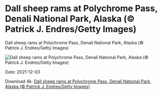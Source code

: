 # Dall sheep rams at Polychrome Pass, Denali National Park, Alaska (© Patrick J. Endres/Getty Images)

Dall sheep rams at Polychrome Pass, Denali National Park, Alaska (© Patrick J. Endres/Getty Images)

![Dall sheep rams at Polychrome Pass, Denali National Park, Alaska (© Patrick J. Endres/Getty Images)](https://bing.com/th?id=OHR.DenaliDall_EN-US6468096657_UHD.jpg&w=1024&h=576)

Date: 2021-12-03

Download 4k: [Dall sheep rams at Polychrome Pass, Denali National Park, Alaska (© Patrick J. Endres/Getty Images)](https://bing.com/th?id=OHR.DenaliDall_EN-US6468096657_UHD.jpg)

